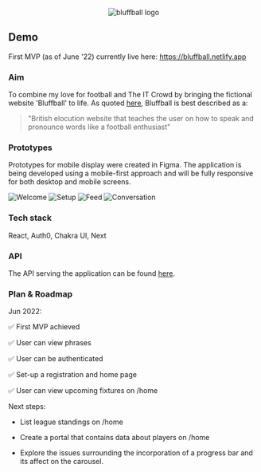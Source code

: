 <p align="center">
  <img src="https://i.ibb.co/88LT8B6/bluffball.png" alt="bluffball logo"/>
  
</p>

## Demo

First MVP (as of June '22) currently live here: https://bluffball.netlify.app

### Aim

To combine my love for football and The IT Crowd by bringing the fictional website 'Bluffball' to life. As quoted [here](https://theitcrowd.fandom.com/wiki/BluffBall.co.uk), Bluffball is best described as a:

> "British elocution website that teaches the user on how to speak and pronounce words like a football enthusiast"



### Prototypes 

Prototypes for mobile display were created in Figma. The application is being developed using a mobile-first approach and will be fully responsive for both desktop and mobile screens.

![Welcome](https://i.ibb.co/pzYYKcL/i-Phone-SE-3.png)
![Setup](https://i.ibb.co/mD8Shj9/i-Phone-SE-4.png)
![Feed](https://i.ibb.co/BZy9GsG/Group-52.png)
![Conversation](https://i.ibb.co/L0sTxFJ/i-Phone-SE-5.png)

### Tech stack

React, Auth0, Chakra UI, Next

### API 

The API serving the application can be found [here](https://github.com/amritatwal/bluffballapi).

### Plan & Roadmap

Jun 2022: 

  :white_check_mark: First MVP achieved
  
  :white_check_mark: User can view phrases
  
  :white_check_mark: User can be authenticated
  
  :white_check_mark: Set-up a registration and home page
  
  :white_check_mark: User can view upcoming fixtures on /home

Next steps:
  - List league standings on /home
  
  - Create a portal that contains data about players on /home
  
  - Explore the issues surrounding the incorporation of a progress bar and its affect on the carousel.

